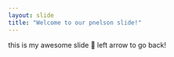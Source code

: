```yaml
---
layout: slide
title: "Welcome to our pnelson slide!"
---
```

this is my awesome slide :tada:
left arrow to go back!
